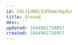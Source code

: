 ```yaml
---
id: C9cJIeN5L52Fkmmr6qdSz
title: Ground
desc: ''
updated: 1644961726957
created: 1644961726957
---
```


